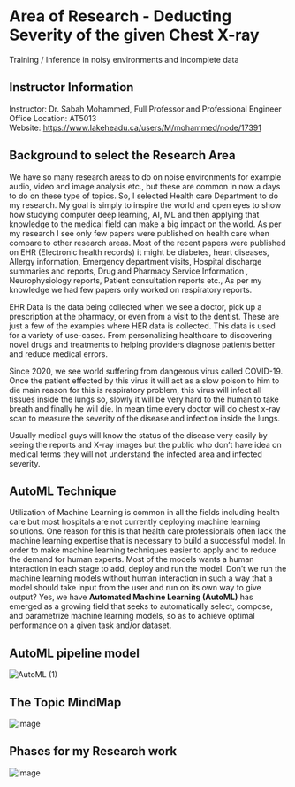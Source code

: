 # Area of Research - Deducting Severity of the given Chest X-ray
Training / Inference in noisy environments and incomplete data 

## Instructor Information
Instructor: Dr. Sabah Mohammed, Full Professor and Professional Engineer <br>
Office Location: AT5013 <br>
Website: https://www.lakeheadu.ca/users/M/mohammed/node/17391 <br>

## Background to select the Research Area

We have so many research areas to do on noise environments for example audio, video and image analysis etc., but these are common in now a days to do on these type of topics. So, I selected Health care Department to do my research. My goal is simply to inspire the world and open eyes to show how studying computer deep learning, AI, ML and then applying that knowledge to the medical field can make a big impact on the world. As per my research I see only few papers were published on health care when compare to other research areas. Most of the recent papers were published on EHR (Electronic health records) it might be diabetes, heart diseases, Allergy information, Emergency department visits, Hospital discharge summaries and reports, Drug and Pharmacy Service Information , Neurophysiology reports, Patient consultation reports etc., As per my knowledge we had few papers only worked on respiratory reports.

EHR Data is the data being collected when we see a doctor, pick up a prescription at the pharmacy, or even from a visit to the dentist. These are just a few of the examples where HER data is collected. This data is used for a variety of use-cases. From personalizing healthcare to discovering novel drugs and treatments to helping providers diagnose patients better and reduce medical errors.

Since 2020, we see world suffering from dangerous virus called COVID-19. Once the patient effected by this virus it will act as a slow poison to him to die main reason for this is respiratory problem, this virus will infect all tissues inside the lungs so, slowly it will be very hard to the human to take breath and finally he will die. In mean time every doctor will do chest x-ray scan to measure the severity of the disease and infection inside the lungs. 

Usually medical guys will know the status of the disease very easily by seeing the reports and X-ray images but the public who don’t have idea on medical terms they will not understand the infected area and infected severity. 

## AutoML Technique
Utilization of Machine Learning is common in all the fields including health care but most hospitals are not currently deploying machine learning solutions. One reason for this is that health care professionals often lack the machine learning expertise that is necessary to build a successful model. In order to make machine learning techniques easier to apply and to reduce the demand for human experts. Most of the models wants a human interaction in each stage to add, deploy and run the model. Don’t we run the machine learning models without human interaction in such a way that a model should take input from the user and run on its own way to give output? Yes, we have **Automated Machine Learning (AutoML)** has emerged as a growing field that seeks to automatically select, compose, and parametrize machine learning models, so as to achieve optimal performance on a given task and/or dataset.

## AutoML pipeline model
![AutoML (1)](https://user-images.githubusercontent.com/77629263/141599026-19f0e596-844e-4e57-99ab-53feacf89afa.png)


## The Topic MindMap 
![image](https://user-images.githubusercontent.com/77629263/135914734-5e7622cb-b2ad-4b05-83b5-d551548c4c10.png)
## Phases for my Research work 

![image](https://user-images.githubusercontent.com/77629263/140815385-784e1af6-9017-4240-b108-528b419f0a21.png)







